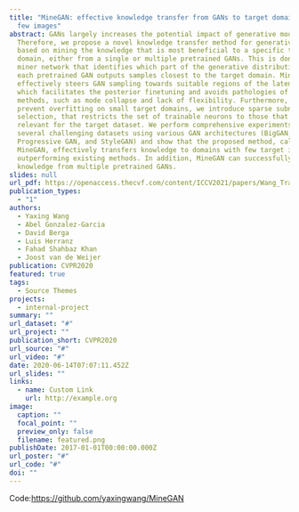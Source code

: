 ```yaml
---
title: "MineGAN: effective knowledge transfer from GANs to target domains with
  few images"
abstract: GANs largely increases the potential impact of generative models.
  Therefore, we propose a novel knowledge transfer method for generative models
  based on mining the knowledge that is most beneficial to a specific target
  domain, either from a single or multiple pretrained GANs. This is done using a
  miner network that identifies which part of the generative distribution of
  each pretrained GAN outputs samples closest to the target domain. Mining
  effectively steers GAN sampling towards suitable regions of the latent space,
  which facilitates the posterior finetuning and avoids pathologies of other
  methods, such as mode collapse and lack of flexibility. Furthermore, to
  prevent overfitting on small target domains, we introduce sparse subnetwork
  selection, that restricts the set of trainable neurons to those that are
  relevant for the target dataset. We perform comprehensive experiments on
  several challenging datasets using various GAN architectures (BigGAN,
  Progressive GAN, and StyleGAN) and show that the proposed method, called
  MineGAN, effectively transfers knowledge to domains with few target images,
  outperforming existing methods. In addition, MineGAN can successfully transfer
  knowledge from multiple pretrained GANs.
slides: null
url_pdf: https://openaccess.thecvf.com/content/ICCV2021/papers/Wang_TransferI2I_Transfer_Learning_for_Image-to-Image_Translation_From_Small_Datasets_ICCV_2021_paper.pdf
publication_types:
  - "1"
authors:
  - Yaxing Wang
  - Abel Gonzalez-Garcia
  - David Berga
  - Luis Herranz
  - Fahad Shahbaz Khan
  - Joost van de Weijer
publication: CVPR2020
featured: true
tags:
  - Source Themes
projects:
  - internal-project
summary: ""
url_dataset: "#"
url_project: ""
publication_short: CVPR2020
url_source: "#"
url_video: "#"
date: 2020-06-14T07:07:11.452Z
url_slides: ""
links:
  - name: Custom Link
    url: http://example.org
image:
  caption: ""
  focal_point: ""
  preview_only: false
  filename: featured.png
publishDate: 2017-01-01T00:00:00.000Z
url_poster: "#"
url_code: "#"
doi: ""
---
```

Code:<https://github.com/yaxingwang/MineGAN>